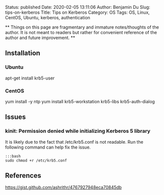 Status: published
Date: 2020-02-05 13:11:06
Author: Benjamin Du
Slug: tips-on-kerberos
Title: Tips on Kerberos
Category: OS
Tags: OS, Linux, CentOS, Ubuntu, kerberos, authentication

**
Things on this page are fragmentary and immature notes/thoughts of the author.
It is not meant to readers but rather for convenient reference of the author and future improvement.
**

## Installation 

### Ubuntu

apt-get install krb5-user

### CentOS

yum install -y ntp
yum install krb5-workstation krb5-libs krb5-auth-dialog


## Issues 

### kinit: Permission denied while initializing Kerberos 5 library

It is likely due to the fact that /etc/krb5.conf is not readable. 
Run the following command can help fix the issue.

    :::bash
    sudo chmod +r /etc/krb5.conf


## References

https://gist.github.com/ashrithr/4767927948eca70845db
